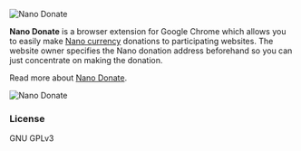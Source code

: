 ![Nano Donate](https://nanocharts.info/images/nano-donate/logo.png?v=2 "Nano Donate")

**Nano Donate** is a browser extension for Google Chrome which allows you to easily make [Nano currency](https://nano.org) donations to participating websites. The website owner specifies the Nano donation address beforehand so you can just concentrate on making the donation.

Read more about [Nano Donate](https://nanocharts.info/nano-donate.html).

![Nano Donate](https://nanocharts.info/images/nano-donate/nano-donate-screenshot.png?v=2 "Nano Donate in action")

### License

GNU GPLv3